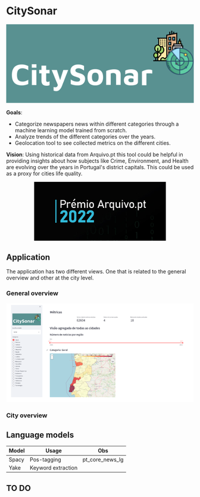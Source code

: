 # CitySonar

<p align="center">
  <img src="images/citySonar.png"/>
</p>

**Goals**:

- Categorize newspapers news within different categories through a machine learning model trained from scratch.
- Analyze trends of the different categories over the years.
- Geolocation tool to see collected metrics on the different cities.

**Vision**: Using historical data from Arquivo.pt this tool could be helpful in providing insights about how subjects like Crime, Environment, and Health are evolving over the years in Portugal's district capitals. This could be used as a proxy for cities life quality.

<p align="center">
  <img src="images/arquivo.png"/>
</p>

## Application

The application has two different views. One that is related to the general overview and other at the city level.

### General overview

![alt text](images/app-general.png)

### City overview


## Language models

| Model | Usage | Obs |
| --- | --- | --- |
| Spacy | Pos-tagging | pt_core_news_lg |
| Yake | Keyword extraction |  |

## TO DO
